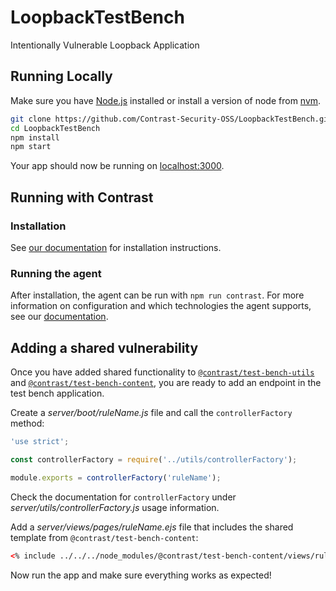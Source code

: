 # LoopbackTestBench
Intentionally Vulnerable Loopback Application

## Running Locally

Make sure you have [Node.js](http://nodejs.org/) installed or install a version of node from [nvm](https://github.com/creationix/nvm).

```sh
git clone https://github.com/Contrast-Security-OSS/LoopbackTestBench.git # or clone your own fork
cd LoopbackTestBench
npm install
npm start
```

Your app should now be running on [localhost:3000](http://localhost:3000/).

## Running with Contrast

### Installation
See [our documentation](https://docs.contrastsecurity.com/installation-nodeinstall.html) for installation instructions.

### Running the agent
After installation, the agent can be run with ```npm run contrast```.
For more information on configuration and which technologies the agent supports, see our [documentation](https://docs.contrastsecurity.com/installation-node.html#node-config).

## Adding a shared vulnerability
Once you have added shared functionality to
[`@contrast/test-bench-utils`](https://github.com/Contrast-Security-OSS/test-bench-utils)
and
[`@contrast/test-bench-content`](https://github.com/Contrast-Security-OSS/test-bench-content),
you are ready to add an endpoint in the test bench application.

Create a _server/boot/ruleName.js_ file and call the `controllerFactory` method:
```js
'use strict';

const controllerFactory = require('../utils/controllerFactory');

module.exports = controllerFactory('ruleName');
```

Check the documentation for `controllerFactory` under _server/utils/controllerFactory.js_
usage information.

Add a _server/views/pages/ruleName.ejs_ file that includes the shared
template from `@contrast/test-bench-content`:
```html
<% include ../../../node_modules/@contrast/test-bench-content/views/ruleName.ejs %>
```

Now run the app and make sure everything works as expected!
